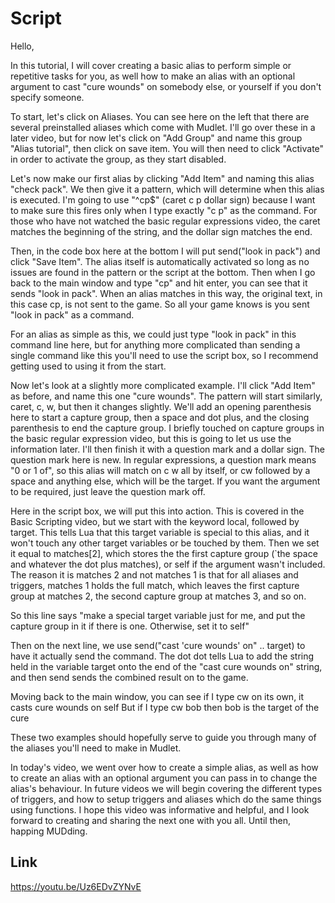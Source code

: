 # Script

Hello,

In this tutorial, I will cover creating a basic alias to perform simple or repetitive tasks for you, as well how to make an alias with an optional argument to cast "cure wounds" on somebody else, or yourself if you don't specify someone.

To start, let's click on Aliases. You can see here on the left that there are several preinstalled aliases which come with Mudlet. I'll go over these in a later video, but for now let's click on "Add Group" and name this group "Alias tutorial", then click on save item. You will then need to click "Activate" in order to activate the group, as they start disabled. 

Let's now make our first alias by clicking "Add Item" and naming this alias "check pack". We then give it a pattern, which will determine when this alias is executed. I'm going to use "^cp$" (caret c p dollar sign) because I want to make sure this fires only when I type exactly "c p" as the command. For those who have not watched the basic regular expressions video, the caret matches the beginning of the string, and the dollar sign matches the end. 

Then, in the code box here at the bottom I will put send("look in pack")  and click "Save Item". The alias itself is automatically activated so long as no issues are found in the pattern or the script at the bottom. Then when I go back to the main window and type "cp" and hit enter, you can see that it sends "look in pack". When an alias matches in this way, the original text, in this case cp, is not sent to the game. So all your game knows is you sent "look in pack" as a command.

For an alias as simple as this, we could just type "look in pack" in this command line here, but for anything more complicated than sending a single command like this you'll need to use the script box, so I recommend getting used to using it from the start.

Now let's look at a slightly more complicated example. I'll click "Add Item" as before, and name this one "cure wounds". The pattern will start similarly, caret, c, w, but then it changes slightly. We'll add an opening parenthesis here to start a capture group, then a space and dot plus, and the closing parenthesis to end the capture group. I briefly touched on capture groups in the basic regular expression video, but this is going to let us use the information later. I'll then finish it with a question mark and a dollar sign. The question mark here is new. In regular expressions, a question mark means "0 or 1 of", so this alias will match on c w all by itself, or cw followed by a space and anything else, which will be the target. If you want the argument to be required, just leave the question mark off.

Here in the script box, we will put this into action. This is covered in the Basic Scripting video, but we start with the keyword local, followed by target. This tells Lua that this target variable is special to this alias, and it won't touch any other target variables or be touched by them. Then we set it equal to matches[2], which stores the the first capture group (`the space and whatever the dot plus matches), or  self if the argument wasn't included. The reason it is matches 2 and not matches 1 is that for all aliases and triggers, matches 1 holds the full match, which leaves the first capture group at matches 2, the second capture group at matches 3, and so on.

So this line says "make a special target variable just for me, and put the capture group in it if there is one. Otherwise, set it to self"

Then on the next line, we use send("cast 'cure wounds' on" .. target) to have it actually send the command. The dot dot tells Lua to add the string held in the variable target onto the end of the "cast cure wounds on" string, and then send sends the combined result on to the game.

Moving back to the main window, you can see if I type cw on its own, it casts cure wounds on self 
But if I type cw bob then bob is the target of the cure

These two examples should hopefully serve to guide you through many of the aliases you'll need to make in Mudlet.

In today's video, we went over how to create a simple alias, as well as how to create an alias with an optional argument you can pass in to change the alias's behaviour. In future videos we will begin covering the different types of triggers, and how to setup triggers and aliases which do the same things using functions. I hope this video was informative and helpful, and I look forward to creating and sharing the next one with you all. Until then, happing MUDding. 

## Link

https://youtu.be/Uz6EDvZYNvE